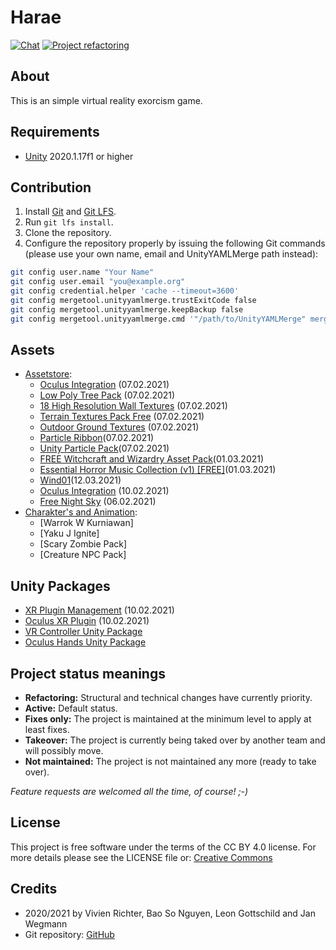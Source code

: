 # Harae
[![Chat](https://discordapp.com/api/guilds/774798139982348309/widget.png?style=shield)](https://discord.gg/h4wJmKYkMZ)
[![Project refactoring](https://img.shields.io/badge/Project-Refactoring-blue.svg)](https://github.com/HTWK-18INB-1/harae/issues)

## About
This is an simple virtual reality exorcism game.

## Requirements
 * [Unity](https://unity.com) 2020.1.17f1 or higher

## Contribution
 1. Install [Git](https://git-scm.com) and [Git LFS](https://git-lfs.github.com).
 2. Run `git lfs install`.
 3. Clone the repository.
 4. Configure the repository properly by issuing the following Git commands (please use your own name, email and UnityYAMLMerge path instead):
 ```bash
 git config user.name "Your Name"
 git config user.email "you@example.org"
 git config credential.helper 'cache --timeout=3600'
 git config mergetool.unityyamlmerge.trustExitCode false
 git config mergetool.unityyamlmerge.keepBackup false
 git config mergetool.unityyamlmerge.cmd '"/path/to/UnityYAMLMerge" merge -p "$BASE" "$REMOTE" "$LOCAL" "$MERGED"'
 ```

## Assets
 * [Assetstore](https://assetstore.unity.com/):
	* [Oculus Integration](https://assetstore.unity.com/packages/tools/integration/oculus-integration-82022) (07.02.2021)
	* [Low Poly Tree Pack](https://assetstore.unity.com/packages/3d/vegetation/trees/low-poly-tree-pack-57866) (07.02.2021)
	* [18 High Resolution Wall Textures](https://assetstore.unity.com/packages/2d/textures-materials/brick/18-high-resolution-wall-textures-12567) (07.02.2021)
	* [Terrain Textures Pack Free](https://assetstore.unity.com/packages/2d/textures-materials/terrain-textures-pack-free-139542) (07.02.2021)
	* [Outdoor Ground Textures](https://assetstore.unity.com/packages/2d/textures-materials/floors/outdoor-ground-textures-12555) (07.02.2021)
	* [Particle Ribbon](https://assetstore.unity.com/packages/vfx/particles/spells/particle-ribbon-42866)(07.02.2021)
	* [Unity Particle Pack](https://assetstore.unity.com/packages/essentials/tutorial-projects/unity-particle-pack-127325)(07.02.2021)
	* [FREE Witchcraft and Wizardry Asset Pack](https://assetstore.unity.com/packages/3d/props/free-witchcraft-and-wizardry-asset-pack-141428)(01.03.2021)
	* [Essential Horror Music Collection (v1) [FREE]](https://assetstore.unity.com/packages/audio/ambient/fantasy/essential-horror-music-collection-v1-free-187099)(01.03.2021)
	* [Wind01](https://www.freesoundeffects.com/free-track/wind01-428702/)(12.03.2021)
    * [Oculus Integration](https://assetstore.unity.com/packages/tools/integration/oculus-integration-82022) (10.02.2021)
    * [Free Night Sky](https://assetstore.unity.com/packages/2d/textures-materials/sky/free-night-sky-79066) (06.02.2021)
 * [Charakter's and Animation](https://www.mixamo.com/):
	* [Warrok W Kurniawan]
	* [Yaku J Ignite]
	* [Scary Zombie Pack]
	* [Creature NPC Pack]

## Unity Packages
 * [XR Plugin Management](https://docs.unity3d.com/Packages/com.unity.xr.management@3.2/manual/index.html) (10.02.2021)
 * [Oculus XR Plugin](https://docs.unity3d.com/Packages/com.unity.xr.oculus@1.6/manual/index.html) (10.02.2021)
 * [VR Controller Unity Package](https://uc9917c7ab5321a72540b0a96c90.dl.dropboxusercontent.com/cd/0/get/BKbMVB9jka6c0M3u_SIJfnQNyNB5LjX5vX23k-hEMH_g3cNelRWZ4vX0NQwktR6xkUUan29Ltep5qq1fpbdOsOv9vGt3fCN5wgA1Qw6F_WGM5LPHJ2WSxTSGcyqcM6MUqx3ona12D1V9Yd9M5Mv3r5x0/file?dl=1#)
 * [Oculus Hands Unity Package](https://uc596a07805e2999e64e3c2f02f4.dl.dropboxusercontent.com/cd/0/get/BKb9QUVKPba89H5G5_kL4Ralj852zBWyEC8EVMDw3fk69DYMRF5cCkuwB9QKTjV5oUpLlyhGCb5ZwuVg2Lg3497f804Oj0KSLtsyMHWMyxm1pEJuveIku8iRRP8xPpvUIPzt3Yevsxf6vG54fZhlf-Bu/file?dl=1#)

## Project status meanings
 * **Refactoring:** Structural and technical changes have currently priority.
 * **Active:** Default status.
 * **Fixes only:** The project is maintained at the minimum level to apply at least fixes.
 * **Takeover:** The project is currently being taked over by another team and will possibly move.
 * **Not maintained:** The project is not maintained any more (ready to take over).

*Feature requests are welcomed all the time, of course! ;-)*

## License
This project is free software under the terms of the CC BY 4.0 license.
For more details please see the LICENSE file or: [Creative Commons](http://creativecommons.org/licenses/by/4.0)

## Credits
 * 2020/2021 by Vivien Richter, Bao So Nguyen, Leon Gottschild and Jan Wegmann
 * Git repository: [GitHub](https://github.com/HTWK-18INB-1/harae.git)
